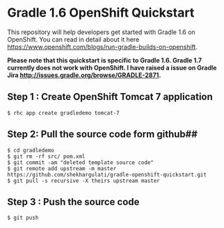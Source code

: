 # Gradle 1.6 OpenShift Quickstart #

This repository will help developers get started with Gradle 1.6 on OpenShift. You can read in detail about it here https://www.openshift.com/blogs/run-gradle-builds-on-openshift.

**Please note that this quickstart is specific to Gradle 1.6. Gradle 1.7 currently does not work with OpenShift. I have raised a issue on Gradle Jira http://issues.gradle.org/browse/GRADLE-2871.**

## Step 1 : Create OpenShift Tomcat 7 application #

```
$ rhc app create gradledemo tomcat-7
```

## Step 2: Pull the source code form github##

```
$ cd gradledemo
$ git rm -rf src/ pom.xml
$ git commit -am "deleted template source code"
$ git remote add upstream -m master https://github.com/shekhargulati/gradle-openshift-quickstart.git
$ git pull -s recursive -X theirs upstream master
```

## Step 3 : Push the source code ##

```
$ git push
```
